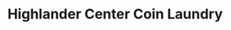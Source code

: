 ---
title: "Highlander Center Coin Laundry"
url: /ofallon/highlander-center-coin-laundry/
shop: Wäscherei
---